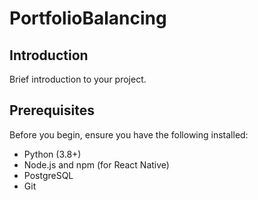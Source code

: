 # PortfolioBalancing

## Introduction
Brief introduction to your project.

## Prerequisites
Before you begin, ensure you have the following installed:
- Python (3.8+)
- Node.js and npm (for React Native)
- PostgreSQL
- Git
